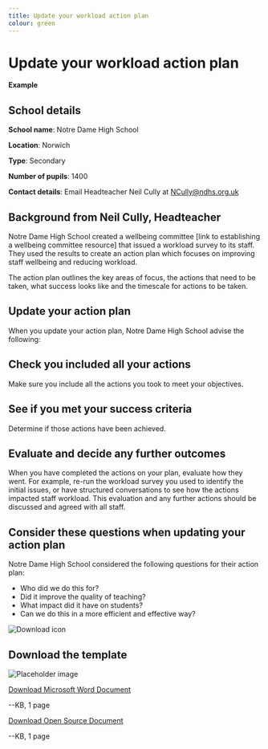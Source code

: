 ```yaml
---
title: Update your workload action plan
colour: green
---
```


# Update your workload action plan

<strong class="govuk-tag">Example</strong>

## School details

**School name**: Notre Dame High School

**Location**: Norwich

**Type**: Secondary

**Number of pupils**: 1400

**Contact details**: Email Headteacher Neil Cully at <NCully@ndhs.org.uk>

## Background from Neil Cully, Headteacher

Notre Dame High School created a wellbeing committee [link to establishing a wellbeing committee resource] that issued a
workload survey to its staff. They used the results to create an action plan which focuses on improving staff wellbeing
and reducing workload.

The action plan outlines the key areas of focus, the actions that need to be taken, what success looks like and the
timescale for actions to be taken.

## Update your action plan

When you update your action plan, Notre Dame High School advise the following:

## Check you included all your actions

Make sure you include all the actions you took to meet your objectives.

## See if you met your success criteria

Determine if those actions have been achieved.

## Evaluate and decide any further outcomes

When you have completed the actions on your plan, evaluate how they went. For example, re-run the workload survey you
used to identify the initial issues, or have structured conversations to see how the actions impacted staff workload.
This evaluation and any further actions should be discussed and agreed with all staff.

## Consider these questions when updating your action plan

Notre Dame High School considered the following questions for their action plan:

- Who did we do this for?
- Did it improve the quality of teaching?
- What impact did it have on students?
- Can we do this in a more efficient and effective way?

<div class="govuk-grid-row dfe-width-container govuk-!-padding-bottom-6">
  <div class="govuk-grid-column-full">
    <div class="info-box">
      <div class="info-box__corner">
        <img src="/assets/images/download-icon.svg" alt="Download icon">
      </div>
      <h2 class="govuk-heading-m">
        Download the template
      </h2>
      <div class="govuk-grid-row info-box__download-content">
        <div class="govuk-grid-column-one-half">
          <img src="/assets/images/preview-placeholder.jpg" alt="Placeholder image" class="dfe-file-preview-image">
        </div>
        <div class="govuk-grid-column-one-half">
          <p class="govuk-body-m govuk-!-margin-top-3 govuk-!-margin-bottom-0">
            <a class="govuk-link govuk-link--no-visited-state" href="#">
              Download Microsoft Word Document
            </a>
          </p>
          <p class="govuk-body-m">
            --KB, 1 page
          </p>
          <p class="govuk-body-m govuk-!-margin-top-3 govuk-!-margin-bottom-0">
            <a class="govuk-link govuk-link--no-visited-state" href="#">
              Download Open Source Document
            </a>
          </p>
          <p class="govuk-body-m">
            --KB, 1 page
          </p>
        </div>
      </div>
    </div>
  </div>
</div>

